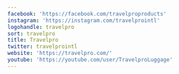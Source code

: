 ```yaml
---
facebook: 'https://facebook.com/travelproproducts'
instagram: 'https://instagram.com/travelprointl'
logohandle: travelpro
sort: travelpro
title: Travelpro
twitter: travelprointl
website: 'https://travelpro.com/'
youtube: 'https://youtube.com/user/TravelproLuggage'
---
```

